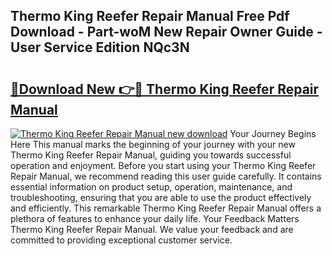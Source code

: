 ## Thermo King Reefer Repair Manual Free Pdf Download - Part-woM New Repair Owner Guide - User Service Edition NQc3N

# <h2><a href="http://bc52941.oget.top/?id=Thermo+King+Reefer+Repair+Manual">🔗Download New 👉🔴 Thermo King Reefer Repair Manual</a></h2>

[![Thermo King Reefer Repair Manual new download](https://i.imgur.com/5g1atiW.png)](http://bc52941.oget.top/?id=Thermo+King+Reefer+Repair+Manual)
Your Journey Begins Here This manual marks the beginning of your journey with your new Thermo King Reefer Repair Manual, guiding you towards successful operation and enjoyment. Before you start using your Thermo King Reefer Repair Manual, we recommend reading this user guide carefully. It contains essential information on product setup, operation, maintenance, and troubleshooting, ensuring that you are able to use the product effectively and efficiently. This remarkable Thermo King Reefer Repair Manual offers a plethora of features to enhance your daily life. Your Feedback Matters Thermo King Reefer Repair Manual. We value your feedback and are committed to providing exceptional customer service.

